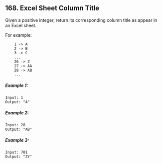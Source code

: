## 168. Excel Sheet Column Title
Given a positive integer, return its corresponding column title as appear in an Excel sheet.

For example:
```
    1 -> A
    2 -> B
    3 -> C
    ...
    26 -> Z
    27 -> AA
    28 -> AB
    ...
```
##### Example 1:
```
Input: 1
Output: "A"
```
##### Example 2:
```
Input: 28
Output: "AB"
```
##### Example 3:
```
Input: 701
Output: "ZY"
```